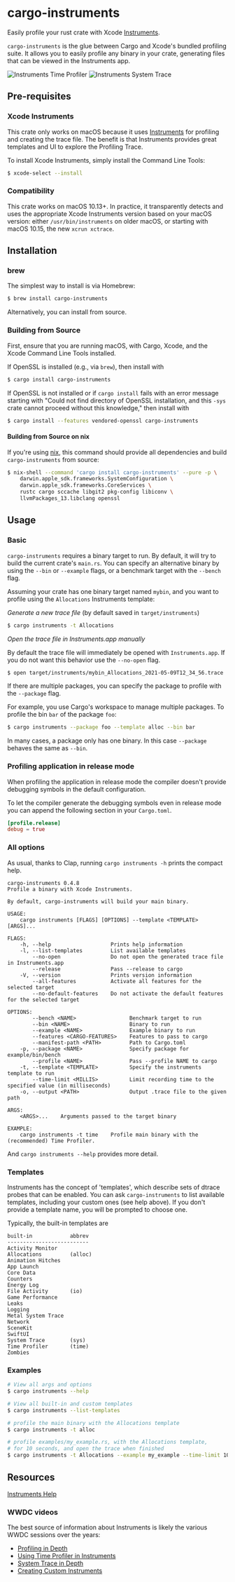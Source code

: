 # cargo-instruments

Easily profile your rust crate with Xcode [Instruments].

`cargo-instruments` is the glue between Cargo and Xcode's bundled profiling
suite. It allows you to easily profile any binary in your crate, generating
files that can be viewed in the Instruments app.

![Instruments Time Profiler](https://raw.githubusercontent.com/cmyr/cargo-instruments/screenshots/instruments_time1.png)
![Instruments System Trace](https://raw.githubusercontent.com/cmyr/cargo-instruments/screenshots/instruments_sys1.png)

## Pre-requisites

### Xcode Instruments

This crate only works on macOS because it uses [Instruments] for profiling
and creating the trace file. The benefit is that Instruments provides great
templates and UI to explore the Profiling Trace.

To install Xcode Instruments, simply install the Command Line Tools:

```sh
$ xcode-select --install
```

### Compatibility

This crate works on macOS 10.13+. In practice, it transparently detects and
uses the appropriate Xcode Instruments version based on your macOS version:
either `/usr/bin/instruments` on older macOS, or starting with macOS 10.15, the
new `xcrun xctrace`.

## Installation

### brew

The simplest way to install is via Homebrew:

```sh
$ brew install cargo-instruments
```

Alternatively, you can install from source.

### Building from Source

First, ensure that you are running macOS, with Cargo, Xcode, and the Xcode
Command Line Tools installed.

If OpenSSL is installed (e.g., via `brew`), then install with

```sh
$ cargo install cargo-instruments
```

If OpenSSL is not installed or if `cargo install` fails with an error message starting with "Could not find directory of OpenSSL installation, and this `-sys` crate cannot proceed without this knowledge," then install with

```sh
$ cargo install --features vendored-openssl cargo-instruments
```

#### Building from Source on nix

If you're using [nix](https://nixos.org/guides/install-nix.html), this command should provide all dependencies and build `cargo-instruments` from source:

```sh
$ nix-shell --command 'cargo install cargo-instruments' --pure -p \
	darwin.apple_sdk.frameworks.SystemConfiguration \
	darwin.apple_sdk.frameworks.CoreServices \
	rustc cargo sccache libgit2 pkg-config libiconv \
	llvmPackages_13.libclang openssl
```

## Usage

### Basic

`cargo-instruments` requires a binary target to run. By default, it will try to
build the current crate's `main.rs`. You can specify an alternative binary by
using the `--bin` or `--example` flags, or a benchmark target with the `--bench`
flag.

Assuming your crate has one binary target named `mybin`, and you want to profile
using the `Allocations` Instruments template:

_Generate a new trace file_ (by default saved in `target/instruments`)

```sh
$ cargo instruments -t Allocations
```

_Open the trace file in Instruments.app manually_

By default the trace file will immediately be opened with `Instruments.app`. If you do not want this behavior use the `--no-open` flag.

```sh
$ open target/instruments/mybin_Allocations_2021-05-09T12_34_56.trace
```

If there are multiple packages, you can specify the package to profile with
the `--package` flag.

For example, you use Cargo's workspace to manage multiple packages. To profile
the bin `bar` of the package `foo`:

```sh
$ cargo instruments --package foo --template alloc --bin bar
```

In many cases, a package only has one binary. In this case `--package` behaves the
same as `--bin`.

### Profiling application in release mode

When profiling the application in release mode the compiler doesn't provide
debugging symbols in the default configuration.

To let the compiler generate the debugging symbols even in release mode you
can append the following section in your `Cargo.toml`.

```toml
[profile.release]
debug = true
```

### All options

As usual, thanks to Clap, running `cargo instruments -h` prints the compact help.

```
cargo-instruments 0.4.8
Profile a binary with Xcode Instruments.

By default, cargo-instruments will build your main binary.

USAGE:
    cargo instruments [FLAGS] [OPTIONS] --template <TEMPLATE> [ARGS]...

FLAGS:
    -h, --help                   Prints help information
    -l, --list-templates         List available templates
        --no-open                Do not open the generated trace file in Instruments.app
        --release                Pass --release to cargo
    -V, --version                Prints version information
        --all-features           Activate all features for the selected target
        --no-default-features    Do not activate the default features for the selected target

OPTIONS:
        --bench <NAME>                 Benchmark target to run
        --bin <NAME>                   Binary to run
        --example <NAME>               Example binary to run
        --features <CARGO-FEATURES>    Features to pass to cargo
        --manifest-path <PATH>         Path to Cargo.toml
    -p, --package <NAME>               Specify package for example/bin/bench
        --profile <NAME>               Pass --profile NAME to cargo
    -t, --template <TEMPLATE>          Specify the instruments template to run
        --time-limit <MILLIS>          Limit recording time to the specified value (in milliseconds)
    -o, --output <PATH>                Output .trace file to the given path

ARGS:
    <ARGS>...    Arguments passed to the target binary

EXAMPLE:
    cargo instruments -t time    Profile main binary with the (recommended) Time Profiler.
```

And `cargo instruments --help` provides more detail.

### Templates

Instruments has the concept of 'templates', which describe sets of dtrace
probes that can be enabled. You can ask `cargo-instruments` to list available
templates, including your custom ones (see help above). If you don't provide a
template name, you will be prompted to choose one.

Typically, the built-in templates are

    built-in            abbrev
    --------------------------
    Activity Monitor
    Allocations         (alloc)
    Animation Hitches
    App Launch
    Core Data
    Counters
    Energy Log
    File Activity       (io)
    Game Performance
    Leaks
    Logging
    Metal System Trace
    Network
    SceneKit
    SwiftUI
    System Trace        (sys)
    Time Profiler       (time)
    Zombies

### Examples

```sh
# View all args and options
$ cargo instruments --help
```

```sh
# View all built-in and custom templates
$ cargo instruments --list-templates
```

```sh
# profile the main binary with the Allocations template
$ cargo instruments -t alloc
```

```sh
# profile examples/my_example.rs, with the Allocations template,
# for 10 seconds, and open the trace when finished
$ cargo instruments -t Allocations --example my_example --time-limit 10000 --open
```

## Resources

[Instruments Help][instruments]

### WWDC videos

The best source of information about Instruments is likely the various WWDC
sessions over the years:

- [Profiling in Depth](https://developer.apple.com/videos/play/wwdc2015/412/)
- [Using Time Profiler in Instruments](https://developer.apple.com/videos/play/wwdc2016/418/)
- [System Trace in Depth](https://developer.apple.com/videos/play/wwdc2016/411/)
- [Creating Custom Instruments](https://developer.apple.com/videos/play/wwdc2018/410/)

[instruments]: https://help.apple.com/instruments/mac/10.0/
[time profiler]: https://help.apple.com/instruments/mac/10.0/#/dev44b2b437

